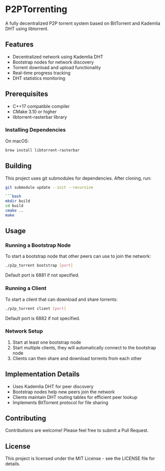 # P2PTorrenting
A fully decentralized P2P torrent system based on BitTorrent and Kademlia DHT using libtorrent.

## Features
- Decentralized network using Kademlia DHT
- Bootstrap nodes for network discovery
- Torrent download and upload functionality
- Real-time progress tracking
- DHT statistics monitoring

## Prerequisites
- C++17 compatible compiler
- CMake 3.10 or higher
- libtorrent-rasterbar library

### Installing Dependencies

On macOS:
```bash
brew install libtorrent-rasterbar
```

## Building

This project uses git submodules for dependencies. After cloning, run:

```bash
git submodule update --init --recursive

```bash
mkdir build
cd build
cmake ..
make
```

## Usage

### Running a Bootstrap Node
To start a bootstrap node that other peers can use to join the network:

```bash
./p2p_torrent bootstrap [port]
```
Default port is 6881 if not specified.

### Running a Client
To start a client that can download and share torrents:

```bash
./p2p_torrent client [port]
```
Default port is 6882 if not specified.

### Network Setup
1. Start at least one bootstrap node
2. Start multiple clients, they will automatically connect to the bootstrap node
3. Clients can then share and download torrents from each other

## Implementation Details
- Uses Kademlia DHT for peer discovery
- Bootstrap nodes help new peers join the network
- Clients maintain DHT routing tables for efficient peer lookup
- Implements BitTorrent protocol for file sharing

## Contributing
Contributions are welcome! Please feel free to submit a Pull Request.

## License
This project is licensed under the MIT License - see the LICENSE file for details.
